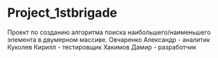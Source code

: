 # Project_1stbrigade
Проект по созданию алгоритма поиска наибольшего/наименьшего элемента в двумерном массиве.
Овчаренко Александр - аналитик
Куколев Кирилл - тестировщик
Хакимов Дамир - разработчик
